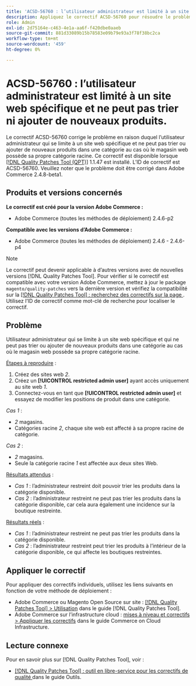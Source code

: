 ```yaml
---
title: 'ACSD-56760 : l’utilisateur administrateur est limité à un site web spécifique et ne peut pas trier ni ajouter de nouveaux produits.'
description: Appliquez le correctif ACSD-56760 pour résoudre le problème Adobe Commerce en raison duquel l’utilisateur administrateur qui se limite à un site web spécifique et ne peut pas trier ou ajouter de nouveaux produits dans une catégorie si le magasin web possède sa propre catégorie racine.
role: Admin
exl-id: 2d75164e-c463-4e1a-aa6f-f420dbe0aaeb
source-git-commit: 881d33089b15b78583e09b79e93a3f78f38bc2ca
workflow-type: tm+mt
source-wordcount: '459'
ht-degree: 0%

---
```


# ACSD-56760 : l’utilisateur administrateur est limité à un site web spécifique et ne peut pas trier ni ajouter de nouveaux produits.

Le correctif ACSD-56760 corrige le problème en raison duquel l’utilisateur administrateur qui se limite à un site web spécifique et ne peut pas trier ou ajouter de nouveaux produits dans une catégorie au cas où le magasin web possède sa propre catégorie racine. Ce correctif est disponible lorsque [[!DNL Quality Patches Tool (QPT)]](/help/tools/quality-patches-tool/quality-patches-tool-to-self-serve-quality-patches.md) 1.1.47 est installé. L’ID de correctif est ACSD-56760. Veuillez noter que le problème doit être corrigé dans Adobe Commerce 2.4.8-beta1.

## Produits et versions concernés

**Le correctif est créé pour la version Adobe Commerce :**

* Adobe Commerce (toutes les méthodes de déploiement) 2.4.6-p2

**Compatible avec les versions d’Adobe Commerce :**

* Adobe Commerce (toutes les méthodes de déploiement) 2.4.6 - 2.4.6-p4

>[!NOTE]
>
>Le correctif peut devenir applicable à d’autres versions avec de nouvelles versions [!DNL Quality Patches Tool]. Pour vérifier si le correctif est compatible avec votre version Adobe Commerce, mettez à jour le package `magento/quality-patches` vers la dernière version et vérifiez la compatibilité sur la [[!DNL Quality Patches Tool] : recherchez des correctifs sur la page ](https://experienceleague.adobe.com/tools/commerce-quality-patches/index.html). Utilisez l’ID de correctif comme mot-clé de recherche pour localiser le correctif.

## Problème

Utilisateur administrateur qui se limite à un site web spécifique et qui ne peut pas trier ou ajouter de nouveaux produits dans une catégorie au cas où le magasin web possède sa propre catégorie racine.

<u>Étapes à reproduire</u> :

1. Créez des sites web *2*.
1. Créez un **[!UICONTROL restricted admin user]** ayant accès uniquement au site web *1*.
1. Connectez-vous en tant que **[!UICONTROL restricted admin user]** et essayez de modifier les positions de produit dans une catégorie.

*Cas 1* :

* *2* magasins.
* Catégories racine *2*, chaque site web est affecté à sa propre racine de catégorie.

*Cas 2* :

* *2* magasins.
* Seule la catégorie racine *1* est affectée aux deux sites Web.

<u>Résultats attendus</u> :

* *Cas 1* : l’administrateur restreint doit pouvoir trier les produits dans la catégorie disponible.
* *Cas 2* : l’administrateur restreint ne peut pas trier les produits dans la catégorie disponible, car cela aura également une incidence sur la boutique restreinte.

<u>Résultats réels</u> :

* *Cas 1* : l’administrateur restreint ne peut pas trier les produits dans la catégorie disponible.
* *Cas 2* : l’administrateur restreint peut trier les produits à l’intérieur de la catégorie disponible, ce qui affecte les boutiques restreintes.

## Appliquer le correctif

Pour appliquer des correctifs individuels, utilisez les liens suivants en fonction de votre méthode de déploiement :

* Adobe Commerce ou Magento Open Source sur site : [[!DNL Quality Patches Tool] > Utilisation](/help/tools/quality-patches-tool/usage.md) dans le guide [!DNL Quality Patches Tool].
* Adobe Commerce sur l’infrastructure cloud : [mises à niveau et correctifs > Appliquer les correctifs](https://experienceleague.adobe.com/docs/commerce-cloud-service/user-guide/develop/upgrade/apply-patches.html) dans le guide Commerce on Cloud Infrastructure.

## Lecture connexe

Pour en savoir plus sur [!DNL Quality Patches Tool], voir :

* [[!DNL Quality Patches Tool] : outil en libre-service pour les correctifs de qualité ](/help/tools/quality-patches-tool/quality-patches-tool-to-self-serve-quality-patches.md) dans le guide Outils.
